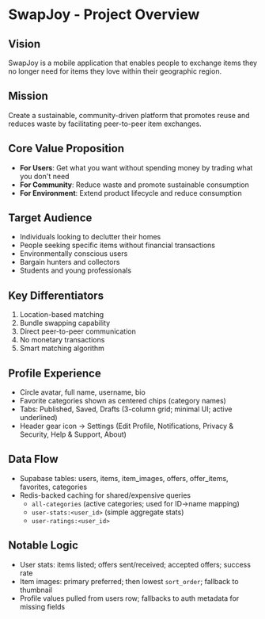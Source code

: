 # SwapJoy - Project Overview

## Vision
SwapJoy is a mobile application that enables people to exchange items they no longer need for items they love within their geographic region.

## Mission
Create a sustainable, community-driven platform that promotes reuse and reduces waste by facilitating peer-to-peer item exchanges.

## Core Value Proposition
- **For Users**: Get what you want without spending money by trading what you don't need
- **For Community**: Reduce waste and promote sustainable consumption
- **For Environment**: Extend product lifecycle and reduce consumption

## Target Audience
- Individuals looking to declutter their homes
- People seeking specific items without financial transactions
- Environmentally conscious users
- Bargain hunters and collectors
- Students and young professionals

## Key Differentiators
1. Location-based matching
2. Bundle swapping capability
3. Direct peer-to-peer communication
4. No monetary transactions
5. Smart matching algorithm

## Profile Experience
- Circle avatar, full name, username, bio
- Favorite categories shown as centered chips (category names)
- Tabs: Published, Saved, Drafts (3-column grid; minimal UI; active underlined)
- Header gear icon → Settings (Edit Profile, Notifications, Privacy & Security, Help & Support, About)

## Data Flow
- Supabase tables: users, items, item_images, offers, offer_items, favorites, categories
- Redis-backed caching for shared/expensive queries
  - `all-categories` (active categories; used for ID→name mapping)
  - `user-stats:<user_id>` (simple aggregate stats)
  - `user-ratings:<user_id>`

## Notable Logic
- User stats: items listed; offers sent/received; accepted offers; success rate
- Item images: primary preferred; then lowest `sort_order`; fallback to thumbnail
- Profile values pulled from users row; fallbacks to auth metadata for missing fields

